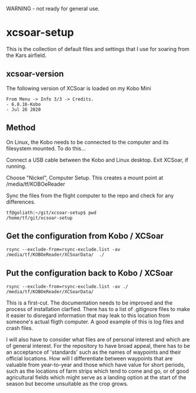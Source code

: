 WARNING - not ready for general use.

# xcsoar-setup

This is the collection of default files and settings that I use for soaring from the Kars airfield.

## xcsoar-version

The following version of XCSoar is loaded on my Kobo Mini

```
From Menu -> Info 3/3 -> Credits.
- 6.8.16-Kobo
- Jul 26 2020
```
## Method

On Linux, the Kobo needs to be connected to the computer and its filesystem mounted. To do this...

Connect a USB cable between the Kobo and Linux desktop. Exit XCSoar, if running.

Choose "Nickel", Computer Setup. This creates a mount point at /media/tf/KOBOeReader

Sync the files from the flight computer to the repo and check for any differences.

```
tf@goliath:~/git/xcsoar-setup$ pwd
/home/tf/git/xcsoar-setup
```

## Get the configuration from Kobo / XCSoar
```
rsync --exclude-from=rsync-exclude.list -av /media/tf/KOBOeReader/XCSoarData/  ./
```

## Put the configuration back to Kobo / XCSoar
```
rsync --exclude-from=rsync-exclude.list -av ./ /media/tf/KOBOeReader/XCSoarData/
```

This is a first-cut. The documentation needs to be improved and the process of installation clarfied. There has to a list of .gitignore files to make it easier to disregard information that may leak to this location from someone's actual fligth computer. A good example of this is log files and crash files.

I will also have to consider what files are of personal interest and which are of general interest. For the repository to have broad appeal, there has to be an acceptance of 'standards' such as the names of waypoints and their official locations. How will I differentiate between waypoints that are valuable from year-to-year and those which have value for short periods, such as the locations of farm strips which tend to come and go, or of good agricultural fields which might serve as a landing option at the start of the season but become unsuitable as the crop grows.
